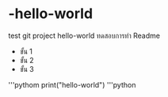 # -hello-world
test git project hello-world
ทดสอบการทำ Readme
 - ขั้น 1
 - ขั้น 2
 - ขั้น 3
 
 '''pythom
print("hello-world")
'''python
